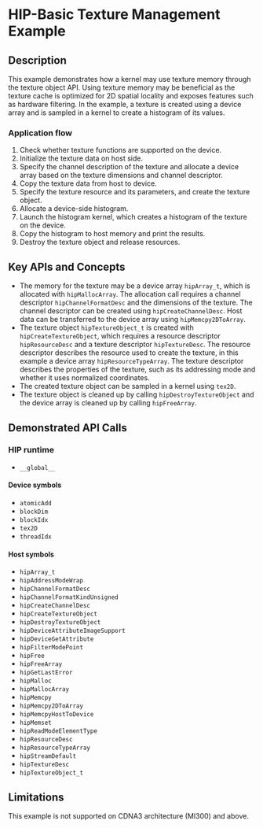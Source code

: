 # HIP-Basic Texture Management Example

## Description

This example demonstrates how a kernel may use texture memory through the texture object API. Using texture memory may be beneficial as the texture cache is optimized for 2D spatial locality and exposes features such as hardware filtering. In the example, a texture is created using a device array and is sampled in a kernel to create a histogram of its values.

### Application flow

1. Check whether texture functions are supported on the device.
2. Initialize the texture data on host side.
3. Specify the channel description of the texture and allocate a device array based on the texture dimensions and channel descriptor.
4. Copy the texture data from host to device.
5. Specify the texture resource and its parameters, and create the texture object.
6. Allocate a device-side histogram.
7. Launch the histogram kernel, which creates a histogram of the texture on the device.
8. Copy the histogram to host memory and print the results.
9. Destroy the texture object and release resources.

## Key APIs and Concepts

- The memory for the texture may be a device array `hipArray_t`, which is allocated with `hipMallocArray`. The allocation call requires a channel descriptor `hipChannelFormatDesc` and the dimensions of the texture. The channel descriptor can be created using `hipCreateChannelDesc`. Host data can be transferred to the device array using `hipMemcpy2DToArray`.
- The texture object `hipTextureObject_t` is created with `hipCreateTextureObject`, which requires a resource descriptor `hipResourceDesc` and a texture descriptor `hipTextureDesc`. The resource descriptor describes the resource used to create the texture, in this example a device array `hipResourceTypeArray`. The texture descriptor describes the properties of the texture, such as its addressing mode and whether it uses normalized coordinates.
- The created texture object can be sampled in a kernel using `tex2D`.
- The texture object is cleaned up by calling `hipDestroyTextureObject` and the device array is cleaned up by calling `hipFreeArray`.

## Demonstrated API Calls

### HIP runtime

- `__global__`

#### Device symbols

- `atomicAdd`
- `blockDim`
- `blockIdx`
- `tex2D`
- `threadIdx`

#### Host symbols

- `hipArray_t`
- `hipAddressModeWrap`
- `hipChannelFormatDesc`
- `hipChannelFormatKindUnsigned`
- `hipCreateChannelDesc`
- `hipCreateTextureObject`
- `hipDestroyTextureObject`
- `hipDeviceAttributeImageSupport`
- `hipDeviceGetAttribute`
- `hipFilterModePoint`
- `hipFree`
- `hipFreeArray`
- `hipGetLastError`
- `hipMalloc`
- `hipMallocArray`
- `hipMemcpy`
- `hipMemcpy2DToArray`
- `hipMemcpyHostToDevice`
- `hipMemset`
- `hipReadModeElementType`
- `hipResourceDesc`
- `hipResourceTypeArray`
- `hipStreamDefault`
- `hipTextureDesc`
- `hipTextureObject_t`

## Limitations

This example is not supported on CDNA3 architecture (MI300) and above.
